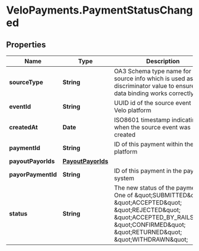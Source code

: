 # VeloPayments.PaymentStatusChanged

## Properties

Name | Type | Description | Notes
------------ | ------------- | ------------- | -------------
**sourceType** | **String** | OA3 Schema type name for the source info which is used as the discriminator value to ensure that data binding works correctly | 
**eventId** | **String** | UUID id of the source event in the Velo platform | 
**createdAt** | **Date** | ISO8601 timestamp indicating when the source event was created | 
**paymentId** | **String** | ID of this payment within the Velo platform | 
**payoutPayorIds** | [**PayoutPayorIds**](PayoutPayorIds.md) |  | [optional] 
**payorPaymentId** | **String** | ID of this payment in the payors system | [optional] 
**status** | **String** | The new status of the payment. One of \&quot;SUBMITTED\&quot; \&quot;ACCEPTED\&quot; \&quot;REJECTED\&quot; \&quot;ACCEPTED_BY_RAILS\&quot; \&quot;CONFIRMED\&quot; \&quot;RETURNED\&quot; \&quot;WITHDRAWN\&quot; | 


